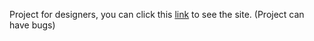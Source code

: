 Project for designers, you can click this [link](colormash.vercel.app) to see the site. (Project can have bugs)
